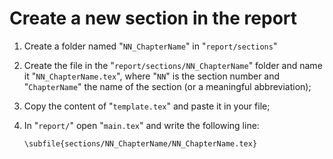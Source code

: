 # Create a new section in the report

1. Create a folder named "```NN_ChapterName```" in "```report/sections```"

2. Create the file in the "```report/sections/NN_ChapterName```" folder and name
it "```NN_ChapterName.tex```", where "```NN```" is the section number and
"```ChapterName```" the name of the section (or a meaningful abbreviation);

3. Copy the content of "```template.tex```" and paste it in your file;

4. In "```report/```" open "```main.tex```" and write the following line:
    
    ```
    \subfile{sections/NN_ChapterName/NN_ChapterName.tex}
    ```